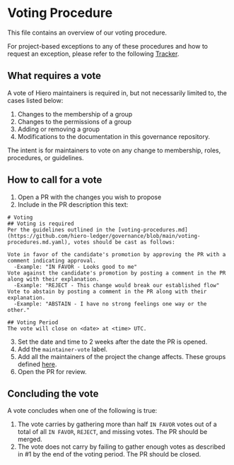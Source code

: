 # Voting Procedure

This file contains an overview of our voting procedure.

For project-based exceptions to any of these procedures and how to request an exception, please refer to the following [Tracker](https://github.com/hiero-ledger/governance/blob/main/project-rules-exceptions.md).
                                                                                                                                 
## What requires a vote
                                                                                                                                 
A vote of Hiero maintainers is required in, but not necessarily limited to, the cases listed below:

1. Changes to the membership of a group
2. Changes to the permissions of a group
3. Adding or removing a group
4. Modifications to the documentation in this governance repository.

The intent is for maintainers to vote on any change to membership, roles, procedures, or guidelines.

## How to call for a vote

1. Open a PR with the changes you wish to propose
2. Include in the PR description this text:

```
# Voting
## Voting is required
Per the guidelines outlined in the [voting-procedures.md](https://github.com/hiero-ledger/governance/blob/main/voting-procedures.md.yaml), votes should be cast as follows:

Vote in favor of the candidate's promotion by approving the PR with a comment indicating approval.
  -Example: "IN FAVOR - Looks good to me"
Vote against the candidate's promotion by posting a comment in the PR along with their explanation.
  -Example: "REJECT - This change would break our established flow"
Vote to abstain by posting a comment in the PR along with their explanation.
  -Example: "ABSTAIN - I have no strong feelings one way or the other."

## Voting Period
The vote will close on <date> at <time> UTC.
```

3. Set the date and time to 2 weeks after the date the PR is opened.
4. Add the `maintainer-vote` label.
5. Add all the maintainers of the project the change affects. These groups defined [here](https://github.com/hiero-ledger/governance/blob/main/config.yaml).
6. Open the PR for review.

## Concluding the vote

A vote concludes when one of the following is true:

1. The vote carries by gathering more than half `IN FAVOR` votes out of a total of all `IN FAVOR`, `REJECT`, and missing votes. The PR should be merged.
2. The vote does not carry by failing to gather enough votes as described in #1 by the end of the voting period. The PR should be closed.
